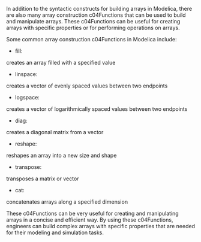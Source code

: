 In addition to the syntactic constructs for building arrays in Modelica, there are also many array construction c04Functions that can be used to build and manipulate arrays. These c04Functions can be useful for creating arrays with specific properties or for performing operations on arrays.

Some common array construction c04Functions in Modelica include:

* fill: 

creates an array filled with a specified value

* linspace: 

creates a vector of evenly spaced values between two endpoints
    
* logspace: 

creates a vector of logarithmically spaced values between two endpoints

* diag: 

creates a diagonal matrix from a vector

*  reshape: 

reshapes an array into a new size and shape

* transpose: 

transposes a matrix or vector

* cat: 

concatenates arrays along a specified dimension

These c04Functions can be very useful for creating and manipulating arrays in a concise and efficient way. By using these c04Functions, engineers can build complex arrays with specific properties that are needed for their modeling and simulation tasks.